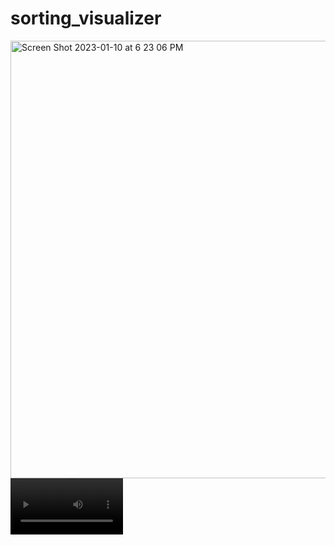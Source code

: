 # sorting_visualizer

<img width="700" alt="Screen Shot 2023-01-10 at 6 23 06 PM" src="https://user-images.githubusercontent.com/97303474/211897554-6429377f-d31f-473b-8891-2aab49bf20b8.png">

<video src='https://user-images.githubusercontent.com/97303474/211898899-a79ebdc5-a5d7-4db4-a984-02989a29b181.mov' width=180/>
<!-- https://user-images.githubusercontent.com/97303474/211898899-a79ebdc5-a5d7-4db4-a984-02989a29b181.mov -->
